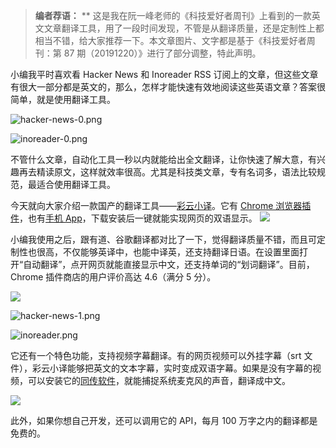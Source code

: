 > **编者荐语：**
> \*\*
> 这是我在阮一峰老师的《科技爱好者周刊》上看到的一款英文文章翻译工具，用了一段时间发现，不管是从翻译质量，还是定制性上都相当不错，给大家推荐一下。本文章图片、文字都是基于《科技爱好者周刊：第 87 期（20191220）》进行了部分调整，特此声明。

小编我平时喜欢看 Hacker News 和 Inoreader RSS 订阅上的文章，但这些文章有很大一部分都是英文的，那么，怎样才能快速有效地阅读这些英语文章？答案很简单，就是使用翻译工具。

![hacker-news-0.png](https://shub-1251708715.cos.ap-guangzhou.myqcloud.com/elog-cookbook-img/FjPLLKM4DVJP3epcR_OqB63TZy0g.png)

![inoreader-0.png](https://shub-1251708715.cos.ap-guangzhou.myqcloud.com/elog-cookbook-img/FmwsjYfyEQcZiVh-0F6gqvtT6E-K.png)

不管什么文章，自动化工具一秒以内就能给出全文翻译，让你快速了解大意，有兴趣再去精读原文，这样就效率很高。尤其是科技类文章，专有名词多，语法比较规范，最适合使用翻译工具。

今天就向大家介绍一款国产的翻译工具——[彩云小译](https://fanyi.caiyunapp.com/#/web)。它有 [Chrome 浏览器插件](https://fanyi.caiyunapp.com/#/web)，也有[手机 App](https://fanyi.caiyunapp.com/#/app)，下载安装后一键就能实现网页的双语显示。
![](https://shub-1251708715.cos.ap-guangzhou.myqcloud.com/elog-cookbook-img/FseGxgnDEgstOhegmF0cSfEkE6Eh.jpeg)

小编我使用之后，跟有道、谷歌翻译都对比了一下，觉得翻译质量不错，而且可定制性也很高，不仅能够英译中，也能中译英，还支持翻译日语。在设置里面打开“自动翻译”，点开网页就能直接显示中文，还支持单词的“划词翻译”。目前，Chrome 插件商店的用户评价高达 4.6（满分 5 分）。

![](https://shub-1251708715.cos.ap-guangzhou.myqcloud.com/elog-cookbook-img/FlMsSLSQdm0M7RMvqLQ0X3jXSuyh.jpeg)

![hacker-news-1.png](https://shub-1251708715.cos.ap-guangzhou.myqcloud.com/elog-cookbook-img/FgWtpbbjuSorzy9nZAQ4x2equD9X.png)

![inoreader.png](https://shub-1251708715.cos.ap-guangzhou.myqcloud.com/elog-cookbook-img/FlDE5vrEApKjx0bk8t9EsHIDSb-h.png)

它还有一个特色功能，支持视频字幕翻译。有的网页视频可以外挂字幕（srt 文件），彩云小译能够把英文的文本字幕，实时变成双语字幕。如果是没有字幕的视频，可以安装它的[同传软件](https://www.caiyunapp.com/interpretation/)，就能捕捉系统麦克风的声音，翻译成中文。

![](https://shub-1251708715.cos.ap-guangzhou.myqcloud.com/elog-cookbook-img/Fm6DN4WPFE5GPyAIbCp8CbrMkI-g.jpeg)

此外，如果你想自己开发，还可以调用它的 API，每月 100 万字之内的翻译都是免费的。
